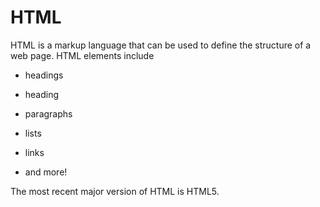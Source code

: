 # HTML
HTML is a markup language that can be used to define the structure of a web page. HTML elements include
* headings
* heading
* paragraphs
* lists
* links
* and more!
The most recent major version of HTML is HTML5.